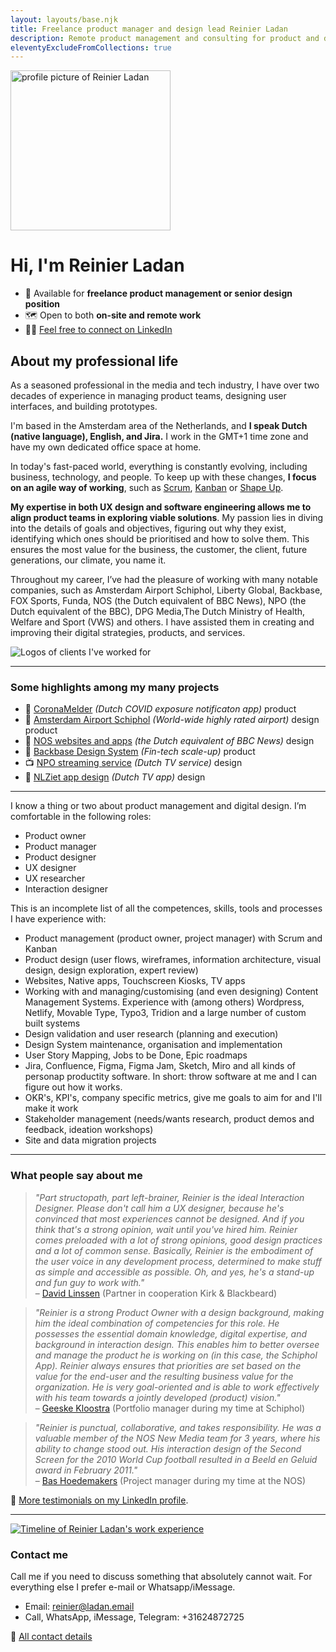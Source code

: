 ```yaml
---
layout: layouts/base.njk
title: Freelance product manager and design lead Reinier Ladan
description: Remote product management and consulting for product and design teams
eleventyExcludeFromCollections: true
---
```


<div class="img-content-rounded home-profile-image">
    <img src="/images/reinier-profile-2019.jpg" width="256" height="256" alt="profile picture of Reinier Ladan"/>
</div>
<h1 class="text-center home-title">Hi, I'm <span style="white-space: nowrap">Reinier Ladan</span>
</h1>

<div class="tldr">

- 👋 Available for **freelance product management or senior design position**
- 🗺️ Open to both **on-site and remote work**
- 🧑‍💻 [Feel free to connect on LinkedIn](https://www.linkedin.com/in/reinierladan)

</div>

## About my professional life

As a seasoned professional in the media and tech industry, I have over two decades of experience in managing product teams, designing user interfaces, and building prototypes. 

I'm based in the Amsterdam area of the Netherlands, and **I speak Dutch (native language), English, and Jira.** I work in the GMT+1 time zone and have my own dedicated office space at home.

In today's fast-paced world, everything is constantly evolving, including business, technology, and people. To keep up with these changes, **I focus on an agile way of working**, such as [Scrum](https://scrumguides.org/scrum-guide.html), [Kanban](https://en.wikipedia.org/wiki/Kanban_(development)) or [Shape Up](https://basecamp.com/shapeup). 

**My expertise in both UX design and software engineering allows me to align product teams in exploring viable solutions**. My passion lies in diving into the details of goals and objectives, figuring out why they exist, identifying which ones should be prioritised and how to solve them. This ensures the most value for the business, the customer, the client, future generations, our climate, you name it.

Throughout my career, I’ve had the pleasure of working with many notable companies, such as Amsterdam Airport Schiphol, Liberty Global, Backbase, FOX Sports, Funda, NOS (the Dutch equivalent of BBC News), NPO (the Dutch equivalent of the BBC), DPG Media,The Dutch Ministry of Health, Welfare and Sport (VWS) and others. I have assisted them in creating and improving their digital strategies, products, and services.

![Logos of clients I've worked for](/images/client-overview-2020.png)

---

### Some highlights among my many projects

<div class="project-list">

- 🦠 [CoronaMelder](/projects/coronamelder) _(Dutch COVID exposure notificaton app)_ <span class="lb-product">product</span>
- 🛫 [Amsterdam Airport Schiphol](/projects/schiphol) _(World-wide highly rated airport)_ <span class="lb-design">design</span> <span class="lb-product">product</span>
- 📰 [NOS websites and apps](/projects/nos) _(the Dutch equivalent of BBC News)_ <span class="lb-design">design</span>
- 🏦 [Backbase Design System](/projects/backbase) _(Fin-tech scale-up)_ <span class="lb-product">product</span>
- 📺 [NPO streaming service](/projects/npo) _(Dutch TV service)_ <span class="lb-design">design</span>
- 📱 [NLZiet app design](/projects/nlziet) _(Dutch TV app)_ <span class="lb-design">design</span>

</div>

---

I know a thing or two about product management and digital design. I’m comfortable in the following roles: 

- Product owner
- Product manager
- Product designer
- UX designer
- UX researcher
- Interaction designer

This is an incomplete list of all the competences, skills, tools and processes I have experience with:

- Product management (product owner, project manager) with Scrum and Kanban
- Product design (user flows, wireframes, information architecture, visual design, design exploration, expert review)
- Websites, Native apps, Touchscreen Kiosks, TV apps
- Working with and managing/customising (and even designing) Content Management Systems. Experience with (among others) Wordpress, Netlify, Movable Type, Typo3, Tridion and a large number of custom built systems
- Design validation and user research (planning and execution)
- Design System maintenance, organisation and implementation
- User Story Mapping, Jobs to be Done, Epic roadmaps
- Jira, Confluence, Figma, Figma Jam, Sketch, Miro and all kinds of personap productity software. In short: throw software at me and I can figure out how it works.
- OKR's, KPI's, company specific metrics, give me goals to aim for and I'll make it work
- Stakeholder management (needs/wants research, product demos and feedback, ideation workshops)
- Site and data migration projects

---

### What people say about me

> _"Part structopath, part left-brainer, Reinier is the ideal Interaction Designer. Please don't call him a UX designer, because he's convinced that most experiences cannot be designed. And if you think that's a strong opinion, wait until you've hired him. Reinier comes preloaded with a lot of strong opinions, good design practices and a lot of common sense. Basically, Reinier is the embodiment of the user voice in any development process, determined to make stuff as simple and accessible as possible. Oh, and yes, he's a stand-up and fun guy to work with."_     
– [David Linssen](https://www.linkedin.com/in/davidlinssen) (Partner in cooperation Kirk & Blackbeard)

> _"Reinier is a strong Product Owner with a design background, making him the ideal combination of competencies for this role. He possesses the essential domain knowledge, digital expertise, and background in interaction design. This enables him to better oversee and manage the product he is working on (in this case, the Schiphol App). Reinier always ensures that priorities are set based on the value for the end-user and the resulting business value for the organization. He is very goal-oriented and is able to work effectively with his team towards a jointly developed (product) vision."_     
– [Geeske Kloostra](https://www.linkedin.com/in/geeskekloostra) (Portfolio manager during my time at Schiphol)

> _"Reinier is punctual, collaborative, and takes responsibility. He was a valuable member of the NOS New Media team for 3 years, where his ability to change stood out. His interaction design of the Second Screen for the 2010 World Cup football resulted in a Beeld en Geluid award in February 2011."_     
– [Bas Hoedemakers](https://www.linkedin.com/in/bashoedemakers) (Project manager during my time at the NOS)

<div class="more-testimonials">

🤩 [More testimonials on my LinkedIn profile](https://www.linkedin.com/in/reinierladan).

</div>

---

<div class="break-out py-10 lg:px-8">
 <a href="/images/Work-Experience.svg"><img src="/images/Work-Experience.svg" alt="Timeline of Reinier Ladan's work experience" /></a>
</div>

### Contact me

Call me if you need to discuss something that absolutely cannot wait. For everything else I prefer e-mail or Whatsapp/iMessage.

- Email: reinier@ladan.email
- Call, WhatsApp, iMessage, Telegram: +31624872725

📠 [All contact details](/contact)
